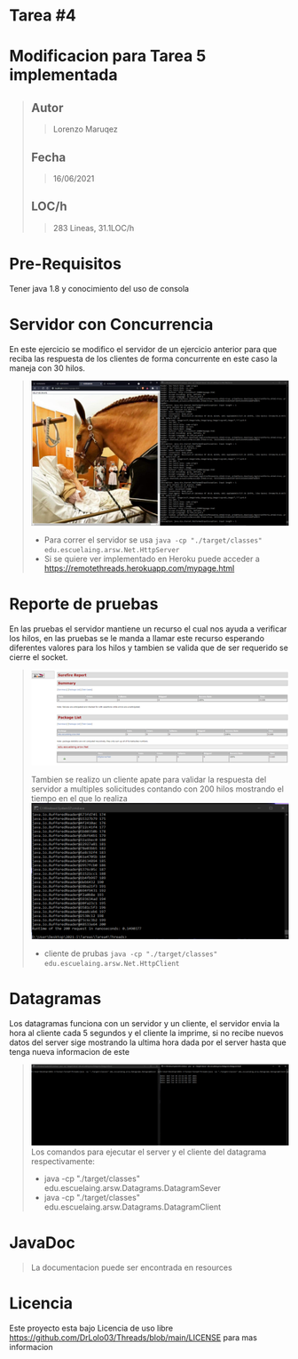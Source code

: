 
# Tarea #4
# Modificacion para Tarea 5 implementada
>## Autor
>>Lorenzo Maruqez
>## Fecha
>>16/06/2021
>## LOC/h
>> 283 Lineas, 31.1LOC/h 

# Pre-Requisitos
Tener java 1.8 y conocimiento del uso de consola 

# Servidor con Concurrencia
En este ejercicio se modifico el servidor de un ejercicio anterior para que reciba las respuesta de los clientes de forma concurrente en este caso la maneja con 30 hilos.
>![](resources/img/Server.PNG)
> - Para correr el servidor se usa `java -cp "./target/classes" edu.escuelaing.arsw.Net.HttpServer`
> - Si se quiere ver implementado en Heroku puede acceder a https://remotethreads.herokuapp.com/mypage.html

# Reporte de pruebas
En las pruebas el servidor mantiene un recurso el cual nos ayuda a verificar los hilos, en las pruebas se le manda a llamar este recurso esperando diferentes valores para los hilos y tambien se valida que de ser requerido se cierre el socket.
> ![](resources/img/test.PNG)
>
>Tambien se realizo un cliente apate para validar la respuesta del servidor a multiples solicitudes contando con 200 hilos mostrando el tiempo en el que lo realiza
> ![](resources/img/cliente.PNG)
> - cliente de prubas `java -cp "./target/classes" edu.escuelaing.arsw.Net.HttpClient`

# Datagramas
Los datagramas funciona con un servidor y un cliente, el servidor envia la hora al cliente cada 5 segundos y el cliente la imprime, si no recibe nuevos datos del server sige mostrando la ultima hora dada por el server hasta que tenga nueva informacion de este
> ![](resources/img/datagram.PNG)
> Los comandos para ejecutar el server y el cliente del datagrama respectivamente:
> - java -cp "./target/classes" edu.escuelaing.arsw.Datagrams.DatagramSever
> - java -cp "./target/classes" edu.escuelaing.arsw.Datagrams.DatagramClient


# JavaDoc
> La documentacion puede ser encontrada en resources

# Licencia
Este proyecto esta bajo Licencia de uso libre https://github.com/DrLolo03/Threads/blob/main/LICENSE para mas informacion